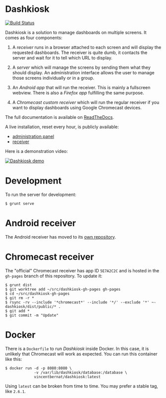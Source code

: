 # Dashkiosk

[![Build Status](https://secure.travis-ci.org/vincentbernat/dashkiosk.png?branch=master)](https://travis-ci.org/vincentbernat/dashkiosk)

Dashkiosk is a solution to manage dashboards on multiple screens. It
comes as four components:

 1. A _receiver_ runs in a browser attached to each screen and will
    display the requested dashboards. The receiver is quite dumb, it
    contacts the server and wait for it to tell which URL to display.

 2. A _server_ which will manage the screens by sending them what they
    should display. An administration interface allows the user to
    manage those screens individually or in a group.
    
 3. An _Android app_ that will run the receiver. This is mainly a
    fullscreen webview. There is also a _Firefox app_ fulfilling the
    same purpose.

 4. A _Chromecast custom receiver_ which will run the regular receiver
    if you want to display dashboards using Google Chromecast devices.

The full documentation is available on [ReadTheDocs][].

[ReadTheDocs]: https://dashkiosk.readthedocs.io

A live installation, reset every hour, is publicly available:
 - [administration panel](https://dashkiosk-demo.herokuapp.com/admin)
 - [receiver](http://dashkiosk-demo.herokuapp.com/receiver)

Here is a demonstration video:

[![Dashkiosk demo](https://img.youtube.com/vi/Vb4BvEzoYOU/0.jpg)](https://www.youtube.com/watch?v=Vb4BvEzoYOU "Dashkiosk demo")

# Development

To run the server for development:

    $ grunt serve

# Android receiver

The Android receiver has moved to its
[own repository](https://github.com/vincentbernat/dashkiosk-android).

# Chromecast receiver

The "official" Chromecast receiver has app ID `5E7A2C2C` and is hosted
in the `gh-pages` branch of this repository. To update it:

    $ grunt dist
    $ git worktree add ~/src/dashkiosk-gh-pages gh-pages
    $ cd ~/src/dashkiosk-gh-pages
    $ git rm -r *
    $ rsync -rv --include '*chromecast*' --include '*/' --exclude '*' ~-dashkiosk/dist/public/* .
    $ git add *
    $ git commit -m "Update"

# Docker

There is a `Dockerfile` to run *Dashkiosk* inside Docker. In this
case, it is unlikely that Chromecast will work as expected. You can
run this container like this:

    $ docker run -d -p 8080:8080 \
                 -v /var/lib/dashkiosk/database:/database \
                 vincentbernat/dashkiosk:latest

Using `latest` can be broken from time to time. You may prefer a
stable tag, like `2.6.1`.
